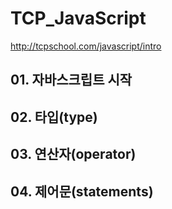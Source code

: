 # TCP_JavaScript

http://tcpschool.com/javascript/intro

## 01. 자바스크립트 시작

## 02. 타입(type)

## 03. 연산자(operator)

## 04. 제어문(statements)
